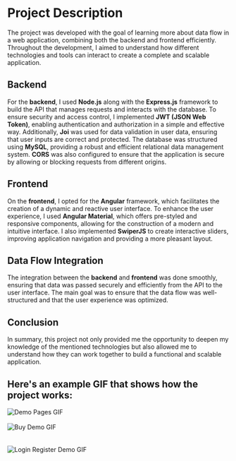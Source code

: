 # Project Description

The project was developed with the goal of learning more about data flow in a web application, combining both the backend and frontend efficiently. Throughout the development, I aimed to understand how different technologies and tools can interact to create a complete and scalable application.

## Backend

For the **backend**, I used **Node.js** along with the **Express.js** framework to build the API that manages requests and interacts with the database. To ensure security and access control, I implemented **JWT (JSON Web Token)**, enabling authentication and authorization in a simple and effective way. Additionally, **Joi** was used for data validation in user data, ensuring that user inputs are correct and protected. The database was structured using **MySQL**, providing a robust and efficient relational data management system. **CORS** was also configured to ensure that the application is secure by allowing or blocking requests from different origins.

## Frontend

On the **frontend**, I opted for the **Angular** framework, which facilitates the creation of a dynamic and reactive user interface. To enhance the user experience, I used **Angular Material**, which offers pre-styled and responsive components, allowing for the construction of a modern and intuitive interface. I also implemented **SwiperJS** to create interactive sliders, improving application navigation and providing a more pleasant layout.

## Data Flow Integration

The integration between the **backend** and **frontend** was done smoothly, ensuring that data was passed securely and efficiently from the API to the user interface. The main goal was to ensure that the data flow was well-structured and that the user experience was optimized.

## Conclusion

In summary, this project not only provided me the opportunity to deepen my knowledge of the mentioned technologies but also allowed me to understand how they can work together to build a functional and scalable application.

## Here's an example GIF that shows how the project works:

![Demo Pages GIF](https://github.com/DaviAlmeidaD3V/e-commerce-angular/raw/main/client/src/assets/img/DemoPages.gif)<br><br>
![Buy Demo GIF](https://github.com/DaviAlmeidaD3V/e-commerce-angular/raw/main/client/src/assets/img/BuyDemo.gif)<br><br><br>
![Login Register Demo GIF](https://github.com/DaviAlmeidaD3V/e-commerce-angular/blob/main/client/src/assets/img/LoginRegisterDemo.gif)
